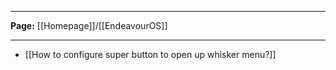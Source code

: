 ----

**Page:** [[Homepage]]/[[EndeavourOS]]

---
- [[How to configure super button to open up whisker menu?]]